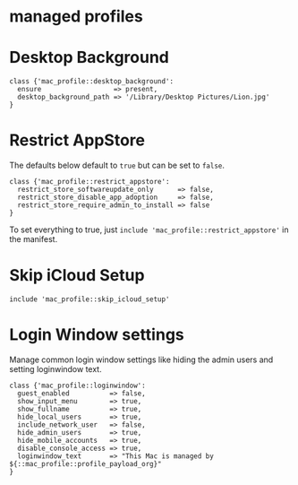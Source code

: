 # managed profiles

# Desktop Background
```
class {'mac_profile::desktop_background':
  ensure                  => present,
  desktop_background_path => '/Library/Desktop Pictures/Lion.jpg'
}
```

# Restrict AppStore

The defaults below default to `true` but can be set to `false`.
```
class {'mac_profile::restrict_appstore':
  restrict_store_softwareupdate_only      => false,
  restrict_store_disable_app_adoption     => false,
  restrict_store_require_admin_to_install => false
}
```

To set everything to true, just `include 'mac_profile::restrict_appstore'` in the manifest.

# Skip iCloud Setup

```
include 'mac_profile::skip_icloud_setup'
```

# Login Window settings
Manage common login window settings like hiding the admin users and setting loginwindow text.

```
class {'mac_profile::loginwindow':
  guest_enabled          => false,
  show_input_menu        => true,
  show_fullname          => true,
  hide_local_users       => true,
  include_network_user   => false,
  hide_admin_users       => true,
  hide_mobile_accounts   => true,
  disable_console_access => true,
  loginwindow_text       => "This Mac is managed by ${::mac_profile::profile_payload_org}"
}
```

